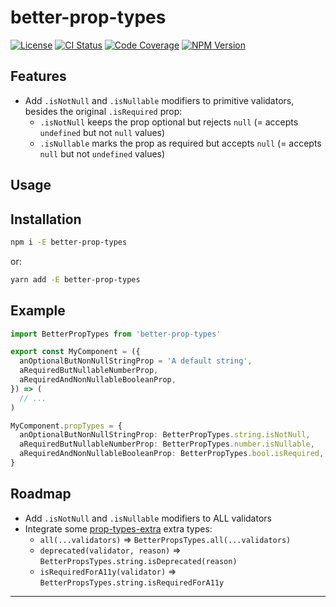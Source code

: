 # better-prop-types

[![License][img-license]][lnk-license]
[![CI Status][img-github]][lnk-github]
[![Code Coverage][img-codecov]][lnk-codecov]
[![NPM Version][img-npm]][lnk-npm]

## Features

- Add `.isNotNull` and `.isNullable` modifiers to primitive validators, besides the original `.isRequired` prop:
  - `.isNotNull` keeps the prop optional but rejects `null` (= accepts `undefined` but not `null` values)
  - `.isNullable` marks the prop as required but accepts `null` (= accepts `null` but not `undefined` values)

## Usage

## Installation

```sh
npm i -E better-prop-types
```

or:

```sh
yarn add -E better-prop-types
```

## Example

```ts
import BetterPropTypes from 'better-prop-types'

export const MyComponent = ({
  anOptionalButNonNullStringProp = 'A default string',
  aRequiredButNullableNumberProp,
  aRequiredAndNonNullableBooleanProp,
}) => (
  // ...
)

MyComponent.propTypes = {
  anOptionalButNonNullStringProp: BetterPropTypes.string.isNotNull,
  aRequiredButNullableNumberProp: BetterPropTypes.number.isNullable,
  aRequiredAndNonNullableBooleanProp: BetterPropTypes.bool.isRequired,
}
```

## Roadmap

- Add `.isNotNull` and `.isNullable` modifiers to ALL validators
- Integrate some [prop-types-extra](https://github.com/react-bootstrap/prop-types-extra) extra types:
  - `all(...validators)` => `BetterPropsTypes.all(...validators)`
  - `deprecated(validator, reason)` => `BetterPropsTypes.string.isDeprecated(reason)`
  - `isRequiredForA11y(validator)` => `BetterPropsTypes.string.isRequiredForA11y`

---

[img-codecov]: https://img.shields.io/codecov/c/github/ivangabriele/better-prop-types/alpha?style=flat-square
[img-github]: https://img.shields.io/github/workflow/status/ivangabriele/better-prop-types/Check/alpha?style=flat-square
[img-license]: https://img.shields.io/github/license/ivangabriele/better-prop-types?style=flat-square
[img-npm]: https://img.shields.io/npm/v/better-prop-types?style=flat-square
[lnk-codecov]: https://codecov.io/gh/ivangabriele/better-prop-types/branch/alpha
[lnk-github]: https://github.com/ivangabriele/better-prop-types/actions?query=branch%3Aalpha++
[lnk-license]: https://github.com/ivangabriele/better-prop-types/blob/alpha/LICENSE
[lnk-npm]: https://www.npmjs.com/package/better-prop-types
